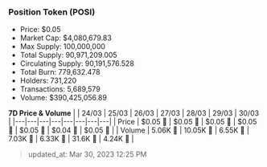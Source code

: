 
  ### Position Token (POSI)
  - Price: $0.05
  - Market Cap: $4,080,679.83
  - Max Supply: 100,000,000
  - Total Supply: 90,971,209.005
  - Circulating Supply: 90,191,576.528
  - Total Burn: 779,632.478
  - Holders: 731,220
  - Transactions: 5,689,579
  - Volume: $390,425,056.89

  **7D Price & Volume**
  | | 24&#x2F;03 | 25&#x2F;03 | 26&#x2F;03 | 27&#x2F;03 | 28&#x2F;03 | 29&#x2F;03 | 30&#x2F;03 |
  |---|---|---|---|---|---|---|---|
  | Price | $0.05 🔻 | $0.05 🚀 | $0.05 🔻 | $0.05 🔻 | $0.05 🔻 | $0.04 🔻 | $0.05 🚀 |
  | Volume | 5.06K 🔻 | 10.05K 🚀 | 6.55K 🔻 | 7.03K 🚀 | 6.33K 🔻 | 31.6K 🚀 | 4.24K 🔻 |

  > updated_at: Mar 30, 2023 12:25 PM
